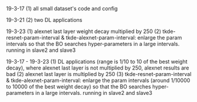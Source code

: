 19-3-17
(1) all small dataset's code and config

19-3-21
(2) two DL applications

19-3-23
(1) alexnet last layer weight decay multiplied by 250
(2) tkde-resnet-param-interval & tkde-alexnet-param-interval: enlarge the param intervals so that the BO searches hyper-parameters in a large intervals. running in slave2 and slave3

19-3-17 - 19-3-23
(1) DL applications (range is 1/10 to 10 of the best weight decay), where alexnet last layer is not multiplied by 250, alexnet results are bad
(2) alexnet last layer is multiplied by 250
(3) tkde-resnet-param-interval & tkde-alexnet-param-interval: enlarge the param intervals (around 1/10000 to 10000 of the best weight decay) so that the BO searches hyper-parameters in a large intervals. running in slave2 and slave3


